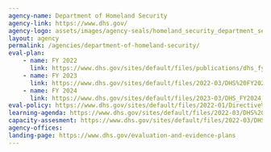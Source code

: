 ```yaml
---
agency-name: Department of Homeland Security
agency-link: https://www.dhs.gov/
agency-logo: assets/images/agency-seals/homeland_security_department_seal.png
layout: agency
permalink: /agencies/department-of-homeland-security/
eval-plan: 
    - name: FY 2022
      link: https://www.dhs.gov/sites/default/files/publications/dhs_fy_2020-fy_2022_apr_-_appendix_c.pdf
    - name: FY 2023
      link: https://www.dhs.gov/sites/default/files/2022-03/DHS%20FY2023%20Annual%20Evaluation%20Plan_508c%20%28003%29.pdf
    - name: FY 2024
      link: https://www.dhs.gov/sites/default/files/2023-03/DHS_FY2024_Annual_Evaluation_Plan_508c.pdf
eval-policy: https://www.dhs.gov/sites/default/files/2022-01/Directive%20069-03%2C%20Revision%2000%20Program%2C%20Policy%2C%20and%20Organizational%20Evaluations.pdf
learning-agenda: https://www.dhs.gov/sites/default/files/2022-03/DHS%20FY2022-26%20Learning%20Agenda_508c.pdf
capacity-assesment: https://www.dhs.gov/sites/default/files/2022-03/DHS%20FY2021%20Capacity%20Assessment_508c_0.pdf
agency-offices:
landing-page: https://www.dhs.gov/evaluation-and-evidence-plans
---
```

